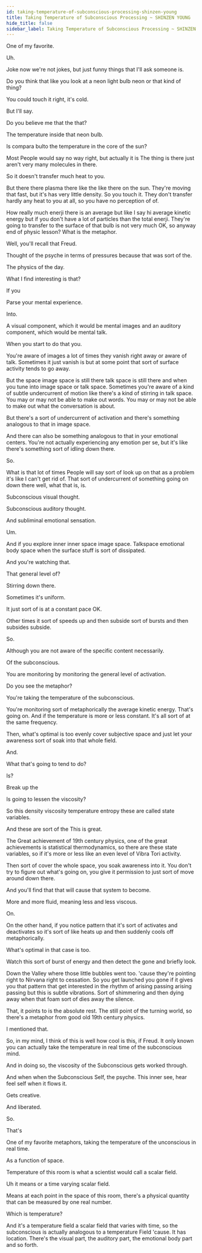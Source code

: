```yaml
---
id: taking-temperature-of-subconscious-processing-shinzen-young
title: Taking Temperature of Subconscious Processing ~ SHINZEN YOUNG
hide_title: false
sidebar_label: Taking Temperature of Subconscious Processing ~ SHINZEN YOUNG
---
```

One of my favorite.

Uh.



Joke now we're not jokes, but just funny things that I'll ask someone is.

Do you think that like you look at a neon light bulb neon or that kind of thing?

You could touch it right, it's cold.

But I'll say.

Do you believe me that the that?

The temperature inside that neon bulb.

Is compara bulto the temperature in the core of the sun?

Most People would say no way right, but actually it is The thing is there just aren't very many molecules in there.

So it doesn't transfer much heat to you.

But there there plasma there like the like there on the sun. They're moving that fast, but it's has very little density. So you touch it. They don't transfer hardly any heat to you at all, so you have no perception of of.

How really much enerji there is an average but like I say hi average kinetic energy but if you don't have a lot of particles than the total enerji. They're going to transfer to the surface of that bulb is not very much OK, so anyway end of physic lesson? What is the metaphor.

Well, you'll recall that Freud.

Thought of the psyche in terms of pressures because that was sort of the.

The physics of the day.



What I find interesting is that?

If you

Parse your mental experience.

Into.

A visual component, which it would be mental images and an auditory component, which would be mental talk.

When you start to do that you.

You're aware of images a lot of times they vanish right away or aware of talk. Sometimes it just vanish is but at some point that sort of surface activity tends to go away.

But the space image space is still there talk space is still there and when you tune into image space or talk space. Sometimes you're aware of a kind of subtle undercurrent of motion like there's a kind of stirring in talk space. You may or may not be able to make out words. You may or may not be able to make out what the conversation is about.

But there's a sort of undercurrent of activation and there's something analogous to that in image space.

And there can also be something analogous to that in your emotional centers. You're not actually experiencing any emotion per se, but it's like there's something sort of idling down there.

So.

What is that lot of times People will say sort of look up on that as a problem it's like I can't get rid of. That sort of undercurrent of something going on down there well, what that is, is.

Subconscious visual thought.

Subconscious auditory thought.

And subliminal emotional sensation.

Um.

And if you explore inner inner space image space. Talkspace emotional body space when the surface stuff is sort of dissipated.

And you're watching that.

That general level of?

Stirring down there.

Sometimes it's uniform.

It just sort of is at a constant pace OK.

Other times it sort of speeds up and then subside sort of bursts and then subsides subside.

So.

Although you are not aware of the specific content necessarily.

Of the subconscious.

You are monitoring by monitoring the general level of activation.

Do you see the metaphor?

You're taking the temperature of the subconscious.

You're monitoring sort of metaphorically the average kinetic energy. That's going on. And if the temperature is more or less constant. It's all sort of at the same frequency.

Then, what's optimal is too evenly cover subjective space and just let your awareness sort of soak into that whole field.

And.

What that's going to tend to do?

Is?



Break up the

Is going to lessen the viscosity?

So this density viscosity temperature entropy these are called state variables.

And these are sort of the This is great.

The Great achievement of 19th century physics, one of the great achievements is statistical thermodynamics, so there are these state variables, so if it's more or less like an even level of Vibra Tori activity.

Then sort of cover the whole space, you soak awareness into it. You don't try to figure out what's going on, you give it permission to just sort of move around down there.

And you'll find that that will cause that system to become.

More and more fluid, meaning less and less viscous.

On.

On the other hand, if you notice pattern that it's sort of activates and deactivates so it's sort of like heats up and then suddenly cools off metaphorically.

What's optimal in that case is too.

Watch this sort of burst of energy and then detect the gone and briefly look.

Down the Valley where those little bubbles went too. 'cause they're pointing right to Nirvana right to cessation. So you get launched you gone if it gives you that pattern that get interested in the rhythm of arising passing arising passing but this is subtle vibrations. Sort of shimmering and then dying away when that foam sort of dies away the silence.

That, it points to is the absolute rest. The still point of the turning world, so there's a metaphor from good old 19th century physics.

I mentioned that.

So, in my mind, I think of this is well how cool is this, if Freud. It only known you can actually take the temperature in real time of the subconscious mind.

And in doing so, the viscosity of the Subconscious gets worked through.

And when when the Subconscious Self, the psyche. This inner see, hear feel self when it flows it.

Gets creative.

And liberated.

So.

That's



One of my favorite metaphors, taking the temperature of the unconscious in real time.

As a function of space.

Temperature of this room is what a scientist would call a scalar field.

Uh it means or a time varying scalar field.

Means at each point in the space of this room, there's a physical quantity that can be measured by one real number.

Which is temperature?

And it's a temperature field a scalar field that varies with time, so the subconscious is actually analogous to a temperature Field 'cause. It has location. There's the visual part, the auditory part, the emotional body part and so forth.

